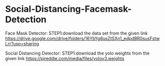 # Social-Distancing-Facemask-Detection


Face Mask Detector:
STEP1:download the data set from the given link
https://drive.google.com/drive/folders/16YbYg8usZtSXn1_edpdBR0susFstwLrr?usp=sharing


Social Distancing Detector:
STEP1:download the yolo weights from the given link
https://pjreddie.com/media/files/yolov3.weights
